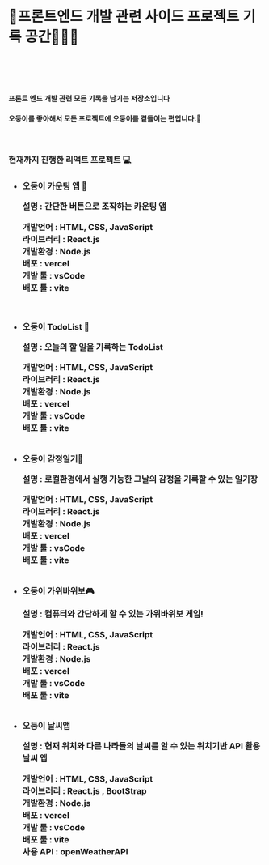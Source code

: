 <H1>📌프론트엔드 개발 관련 사이드 프로젝트 기록 공간👨🏿‍💻<H1>

<br/>

<h4>프론트 엔드 개발 관련 모든 기록을 남기는 저장소입니다<h4>
<H4>오둥이를 좋아해서 모든 프로젝트에 오둥이를 곁들이는 편입니다.🐥<H4>

<br/>

<H3>현재까지 진행한 리액트 프로젝트 💻<H3>



- 오둥이 카운팅 앱 🔢
  <br />

  설명 : 간단한 버튼으로 조작하는 카운팅 앱

  개발언어 : HTML, CSS, JavaScript
  <br />
  라이브러리 :  React.js 
  <br />
  개발환경 : Node.js
  <br />
  배포 : vercel
  <br />
  개발 툴 : vsCode
  <br />
  배포 툴 : vite
  
  <br />
- 오둥이 TodoList 📝

  설명 : 오늘의 할 일을 기록하는 TodoList
  
  개발언어 : HTML, CSS, JavaScript
  <br />
  라이브러리 :  React.js 
  <br />
  개발환경 : Node.js
  <br />
  배포 : vercel
  <br />
  개발 툴 : vsCode
  <br />
  배포 툴 : vite
  <br />
  <br />

- 오둥이 감정일기📖

  설명 : 로컬환경에서 실행 가능한 그날의 감정을 기록할 수 있는 일기장

  개발언어 : HTML, CSS, JavaScript
  <br />
  라이브러리 :  React.js 
  <br />
  개발환경 : Node.js
  <br />
  배포 : vercel
  <br />
  개발 툴 : vsCode
  <br />
  배포 툴 : vite
  <br />
  <br />
- 오둥이 가위바위보🎮

  설명 : 컴퓨터와 간단하게 할 수 있는 가위바위보 게임!

  개발언어 : HTML, CSS, JavaScript
  <br />
  라이브러리 :  React.js 
  <br />
  개발환경 : Node.js
  <br />
  배포 : vercel
  <br />
  개발 툴 : vsCode
  <br />
  배포 툴 : vite
  <br />
    <br />

- 오둥이 날씨앱

  설명 : 현재 위치와 다른 나라들의 날씨를 알 수 있는 위치기반 API 활용 날씨 앱
 
    개발언어 : HTML, CSS, JavaScript
  <br />
  라이브러리 :  React.js , BootStrap
  <br />
  개발환경 : Node.js
  <br />
  배포 : vercel
  <br />
  개발 툴 : vsCode
  <br />
  배포 툴 : vite
  <br />
  사용 API : openWeatherAPI






